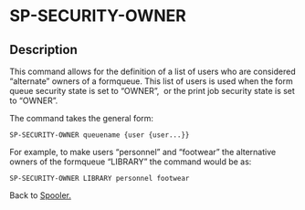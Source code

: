 # SP-SECURITY-OWNER

<PageHeader />

## Description

This command allows for the definition of a list of users who are considered “alternate” owners of a formqueue. This list of users is used when the form queue security state is set to “OWNER”,  or the print job security state is set to “OWNER”.

The command takes the general form:

```
SP-SECURITY-OWNER queuename {user {user...}}
```

For example, to make users “personnel” and “footwear” the alternative owners of the formqueue “LIBRARY” the command would be as:

```
SP-SECURITY-OWNER LIBRARY personnel footwear
```

Back to [Spooler.](./../jbase-spooler)
